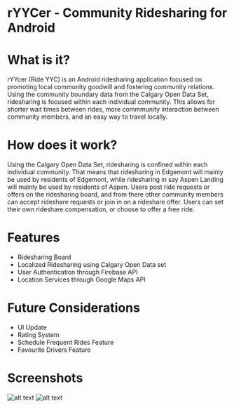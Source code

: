# rYYCer - Community Ridesharing for Android


# What is it?
rYYcer (Ride YYC) is an Android ridesharing application focused on promoting local community goodwill and fostering community relations. Using the community boundary data from the Calgary Open Data Set, ridesharing is focused within each individual community. This allows for shorter wait times between rides, more commmunity interaction between community members, and an easy way to travel locally. 

# How does it work?
Using the Calgary Open Data Set, ridesharing is confined within each individual community. That means that ridesharing in Edgemont will mainly be used by residents of Edgemont, while ridesharing in say Aspen Landing will mainly be used by residents of Aspen. Users post ride requests or offers on the ridesharing board, and from there other community members can accept rideshare requests or join in on a rideshare offer. Users can set their own rideshare compensation, or choose to offer a free ride.

# Features
- Ridesharing Board
- Localized Ridesharing using Calgary Open Data set
- User Authentication through Firebase API
- Location Services through Google Maps API

# Future Considerations
- UI Update
- Rating System
- Schedule Frequent Rides Feature
- Favourite Drivers Feature

# Screenshots
![alt text](https://github.com/yahengsu/rYYCer/blob/master/Main%20Screen.png "Main Screen") 
![alt text](https://github.com/yahengsu/rYYCer/blob/master/Nav%20Drawer.png "Nav Drawer")
